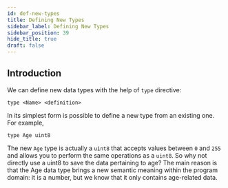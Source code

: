```yaml
---
id: def-new-types
title: Defining New Types
sidebar_label: Defining New Types
sidebar_position: 39
hide_title: true
draft: false
---
```


## Introduction

We can define new data types with the help of `type` directive:

```
type <Name> <definition>
```

In its simplest form is possible to define a new type from an existing one. For example,

```
type Age uint8
```

The new `Age` type is actually a `uint8` that accepts values ​​between `0` and `255` and allows you to perform the same operations as a `uint8`. So why not directly use a uint8 to save the data pertaining to age? The main reason is that the Age data type brings a new semantic meaning within the program domain: it is a number, but we know that it only contains age-related data.



